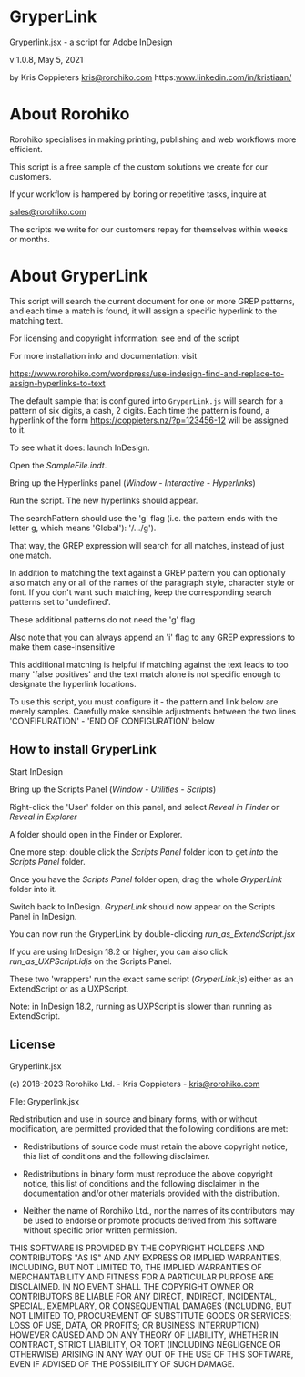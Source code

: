 # GryperLink

Gryperlink.jsx - a script for Adobe InDesign

v 1.0.8, May 5, 2021

by Kris Coppieters 
kris@rorohiko.com
https:www.linkedin.com/in/kristiaan/

# About Rorohiko

Rorohiko specialises in making printing, publishing and web workflows more efficient.

This script is a free sample of the custom solutions we create for our customers.

If your workflow is hampered by boring or repetitive tasks, inquire at

  sales@rorohiko.com

The scripts we write for our customers repay for themselves within weeks or 
months.

# About GryperLink

This script will search the current document for one or more 
GREP patterns, and each time a match is found, it will assign a
specific hyperlink to the matching text. 

For licensing and copyright information: see end of the script

For more installation info and documentation: visit 

https://www.rorohiko.com/wordpress/use-indesign-find-and-replace-to-assign-hyperlinks-to-text

The default sample that is configured into `GryperLink.js` will search for a pattern 
of six digits, a dash, 2 digits. Each time the pattern is found, a hyperlink of the 
form https://coppieters.nz/?p=123456-12 will be assigned to it.

To see what it does: launch InDesign.

Open the _SampleFile.indt_.

Bring up the Hyperlinks panel (_Window - Interactive - Hyperlinks_)

Run the script. The new hyperlinks should appear.

The searchPattern should use the 'g' flag (i.e. the pattern ends with the letter
g, which means 'Global'): '/.../g').

That way, the GREP expression will search for all matches, instead of just one match.

In addition to matching the text against a GREP pattern you can optionally also
match any or all of the names of the paragraph style, character style 
or font. If you don't want such matching, keep the corresponding 
search patterns set to 'undefined'.

These additional patterns do not need the 'g' flag

Also note that you can always append an 'i' flag to any GREP expressions
to make them case-insensitive

This additional matching is helpful if matching against the text leads
to too many 'false positives' and the text match alone is not specific
enough to designate the hyperlink locations.

To use this script, you must configure it - the pattern and link below are merely
samples. Carefully make sensible adjustments between the two lines
'CONFIFURATION' - 'END OF CONFIGURATION' below

## How to install GryperLink

Start InDesign

Bring up the Scripts Panel (_Window - Utilities - Scripts_)

Right-click the 'User' folder on this panel, and select 
_Reveal in Finder_ or _Reveal in Explorer_

A folder should open in the Finder or Explorer. 

One more step: double click the _Scripts Panel_ folder icon
to get _into_ the _Scripts Panel_ folder. 

Once you have the _Scripts Panel_ folder open, drag the
whole _GryperLink_ folder into it.

Switch back to InDesign. _GryperLink_ should now appear on the 
Scripts Panel in InDesign.

You can now run the GryperLink by double-clicking
_run\_as\_ExtendScript.jsx_

If you are using InDesign 18.2 or higher, you can also click
_run\_as\_UXPScript.idjs_ on the Scripts Panel.

These two 'wrappers' run the exact same script (_GryperLink.js_)
either as an ExtendScript or as a UXPScript. 

Note: in InDesign 18.2, running as UXPScript is slower 
than running as ExtendScript.

## License

Gryperlink.jsx

(c) 2018-2023 Rorohiko Ltd. - Kris Coppieters - kris@rorohiko.com

File: Gryperlink.jsx

Redistribution and use in source and binary forms, with or without
modification, are permitted provided that the following conditions are met:

* Redistributions of source code must retain the above copyright notice,
  this list of conditions and the following disclaimer.

* Redistributions in binary form must reproduce the above copyright notice,
  this list of conditions and the following disclaimer in the documentation
  and/or other materials provided with the distribution.

* Neither the name of Rorohiko Ltd., nor the names of its contributors
  may be used to endorse or promote products derived from this software without
  specific prior written permission.

THIS SOFTWARE IS PROVIDED BY THE COPYRIGHT HOLDERS AND CONTRIBUTORS "AS IS"
AND ANY EXPRESS OR IMPLIED WARRANTIES, INCLUDING, BUT NOT LIMITED TO, THE
IMPLIED WARRANTIES OF MERCHANTABILITY AND FITNESS FOR A PARTICULAR PURPOSE
ARE DISCLAIMED. IN NO EVENT SHALL THE COPYRIGHT OWNER OR CONTRIBUTORS BE
LIABLE FOR ANY DIRECT, INDIRECT, INCIDENTAL, SPECIAL, EXEMPLARY, OR
CONSEQUENTIAL DAMAGES (INCLUDING, BUT NOT LIMITED TO, PROCUREMENT OF
SUBSTITUTE GOODS OR SERVICES; LOSS OF USE, DATA, OR PROFITS; OR BUSINESS
INTERRUPTION) HOWEVER CAUSED AND ON ANY THEORY OF LIABILITY, WHETHER IN
CONTRACT, STRICT LIABILITY, OR TORT (INCLUDING NEGLIGENCE OR OTHERWISE)
ARISING IN ANY WAY OUT OF THE USE OF THIS SOFTWARE, EVEN IF ADVISED OF
THE POSSIBILITY OF SUCH DAMAGE.


